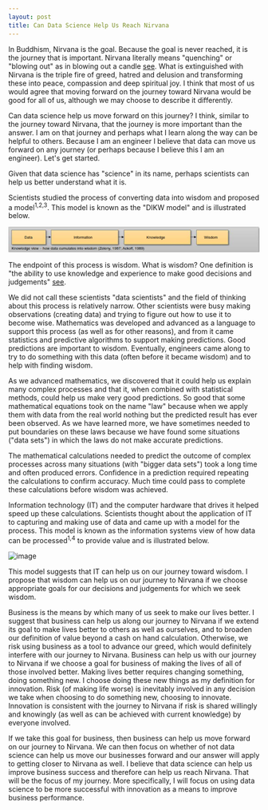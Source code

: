 ```yaml
---
layout: post
title: Can Data Science Help Us Reach Nirvana
---
```


In Buddhism, Nirvana is the goal.  Because the goal is never reached, it is the journey that is important.  Nirvana literally means "quenching" or "blowing out" as in blowing out a candle [see](https://tricycle.org/magazine/nirvana-2).  What is extinguished with Nirvana is the triple fire of greed, hatred and delusion and transforming these into peace, compassion and deep spiritual joy.  I think that most of us would agree that moving forward on the journey toward Nirvana would be good for all of us, although we may choose to describe it differently.

Can data science help us move forward on this journey?  I think, similar to the journey toward Nirvana, that the journey is more important than the answer.  I am on that journey and perhaps what I learn along the way can be helpful to others.  Because I am an engineer I believe that data can move us forward on any journey (or perhaps because I believe this I am an engineer).  Let's get started.

Given that data science has "science" in its name, perhaps scientists can help us better understand what it is.

Scientists studied the process of converting data into wisdom and proposed a model<sup>1,2,3</sup>. This model is known as the "DIKW model" and is illustrated below.

![image](../images/DIKW_model.png)

The endpoint of this process is wisdom.  What is wisdom?  One definition is "the ability to use knowledge and experience to make good decisions and judgements" [see](https://dictionary.cambridge.org/us/dictionary/english/wisdom).

We did not call these scientists "data scientists" and the field of thinking about this process is relatively narrow.  Other scientists were busy making observations (creating data) and trying to figure out how to use it to become wise.  Mathematics was developed and advanced as a language to support this process (as well as for other reasons), and from it came statistics and predictive algorithms to support making predictions.  Good predictions are important to wisdom.  Eventually, engineers came along to try to do something with this data (often before it became wisdom) and to help with finding wisdom.  

As we advanced mathematics, we discovered that it could help us explain many complex processes and that it, when combined with statistical methods, could help us make very good predictions.  So good that some mathematical equations took on the name "law" because when we apply them with data from the real world nothing but the predicted result has ever been observed.  As we have learned more, we have sometimes needed to put boundaries on these laws because we have found some situations ("data sets") in which the laws do not make accurate predictions.

The mathematical calculations needed to predict the outcome of complex processes across many situations (with "bigger data sets") took a long time and often produced errors.  Confidence in a prediction required repeating the calculations to confirm accuracy.  Much time could pass to complete these calculations before wisdom was achieved.

Information technology (IT) and the computer hardware that drives it helped speed up these calculations.  Scientists thought about the application of IT to capturing and making use of data and came up with a model for the process.  This model is known as the information systems view of how data can be processed<sup>1,4</sup> to provide value and is illustrated below.

![image](images/../information_systems_model.png)

This model suggests that IT can help us on our journey toward wisdom.  I propose that wisdom can help us on our journey to Nirvana if we choose appropriate goals for our decisions and judgements for which we seek wisdom.  

Business is the means by which many of us seek to make our lives better.  I suggest that business can help us along our journey to Nirvana if we extend its goal to make lives better to others as well as ourselves, and to broaden our definition of value beyond a cash on hand calculation.  Otherwise, we risk using business as a tool to advance our greed, which would definitely interfere with our journey to Nirvana.  Business can help us with our journey to Nirvana if we choose a goal for business of making the lives of all of those involved better.  Making lives better requires changing something, doing something new.  I choose doing these new things as my definition for innovation.  Risk (of making life worse) is inevitably involved in any decision we take when choosing to do something new, choosing to innovate.  Innovation is consistent with the journey to Nirvana if risk is shared willingly and knowingly (as well as can be achieved with current knowledge) by everyone involved.

If we take this goal for business, then business can help us move forward on our journey to Nirvana.  We can then focus on whether of not data science can help us move our businesses forward and our answer will apply to getting closer to Nirvana as well.  I believe that data science can help us improve business success and therefore can help us reach Nirvana.  That will be the focus of my journey.  More specifically, I will focus on using data science to be more successful with innovation as a means to improve business performance.
